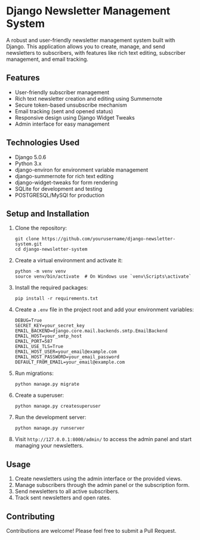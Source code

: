 # Django Newsletter Management System

A robust and user-friendly newsletter management system built with Django. This application allows you to create, manage, and send newsletters to subscribers, with features like rich text editing, subscriber management, and email tracking.

## Features

- User-friendly subscriber management
- Rich text newsletter creation and editing using Summernote
- Secure token-based unsubscribe mechanism
- Email tracking (sent and opened status)
- Responsive design using Django Widget Tweaks
- Admin interface for easy management

## Technologies Used

- Django 5.0.6
- Python 3.x
- django-environ for environment variable management
- django-summernote for rich text editing
- django-widget-tweaks for form rendering
- SQLite for development and testing
- POSTGRESQL/MySQl for production

## Setup and Installation

1. Clone the repository:
   ```
   git clone https://github.com/yourusername/django-newsletter-system.git
   cd django-newsletter-system
   ```

2. Create a virtual environment and activate it:
   ```
   python -m venv venv
   source venv/bin/activate  # On Windows use `venv\Scripts\activate`
   ```

3. Install the required packages:
   ```
   pip install -r requirements.txt
   ```

4. Create a `.env` file in the project root and add your environment variables:
   ```
   DEBUG=True
   SECRET_KEY=your_secret_key
   EMAIL_BACKEND=django.core.mail.backends.smtp.EmailBackend
   EMAIL_HOST=your_smtp_host
   EMAIL_PORT=587
   EMAIL_USE_TLS=True
   EMAIL_HOST_USER=your_email@example.com
   EMAIL_HOST_PASSWORD=your_email_password
   DEFAULT_FROM_EMAIL=your_email@example.com
   ```

5. Run migrations:
   ```
   python manage.py migrate
   ```

6. Create a superuser:
   ```
   python manage.py createsuperuser
   ```

7. Run the development server:
   ```
   python manage.py runserver
   ```

8. Visit `http://127.0.0.1:8000/admin/` to access the admin panel and start managing your newsletters.

## Usage

1. Create newsletters using the admin interface or the provided views.
2. Manage subscribers through the admin panel or the subscription form.
3. Send newsletters to all active subscribers.
4. Track sent newsletters and open rates.

## Contributing

Contributions are welcome! Please feel free to submit a Pull Request.

